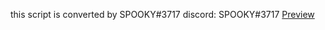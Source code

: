 this script is converted by SPOOKY#3717
discord: SPOOKY#3717
[Preview](https://youtu.be/KYPQX1nUFuE)
